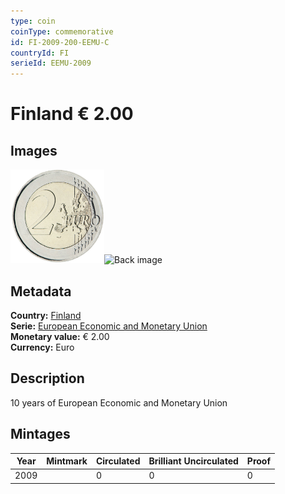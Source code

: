 ```yaml
---
type: coin
coinType: commemorative
id: FI-2009-200-EEMU-C
countryId: FI
serieId: EEMU-2009
---
```


# Finland € 2.00

## Images

<img src="../../Images/common-2007-200.png" height="150" alt="Front image"><img src="Images/FI-2009-200-000.png" height="150" alt="Back image">

## Metadata

**Country:** [Finland](../../Countries/Finland/index.md)\
**Serie:** [European Economic and Monetary Union](index.md)\
**Monetary value:** € 2.00\
**Currency:** Euro

## Description
10 years of European Economic and Monetary Union

## Mintages

| Year | Mintmark | Circulated | Brilliant Uncirculated | Proof |
| ---- | -------- | ---------- | ---------------------- | ----- |
| 2009 |  | 0| 0 | 0 |
